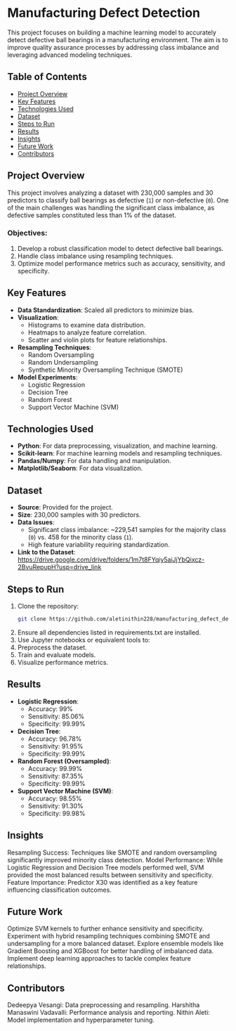 # Manufacturing Defect Detection

This project focuses on building a machine learning model to accurately detect defective ball bearings in a manufacturing environment. The aim is to improve quality assurance processes by addressing class imbalance and leveraging advanced modeling techniques.

## Table of Contents
- [Project Overview](#project-overview)
- [Key Features](#key-features)
- [Technologies Used](#technologies-used)
- [Dataset](#dataset)
- [Steps to Run](#steps-to-run)
- [Results](#results)
- [Insights](#insights)
- [Future Work](#future-work)
- [Contributors](#contributors)

## Project Overview
This project involves analyzing a dataset with 230,000 samples and 30 predictors to classify ball bearings as defective (`1`) or non-defective (`0`). One of the main challenges was handling the significant class imbalance, as defective samples constituted less than 1% of the dataset.

### Objectives:
1. Develop a robust classification model to detect defective ball bearings.
2. Handle class imbalance using resampling techniques.
3. Optimize model performance metrics such as accuracy, sensitivity, and specificity.

## Key Features
- **Data Standardization**: Scaled all predictors to minimize bias.
- **Visualization**:
  - Histograms to examine data distribution.
  - Heatmaps to analyze feature correlation.
  - Scatter and violin plots for feature relationships.
- **Resampling Techniques**:
  - Random Oversampling
  - Random Undersampling
  - Synthetic Minority Oversampling Technique (SMOTE)
- **Model Experiments**:
  - Logistic Regression
  - Decision Tree
  - Random Forest
  - Support Vector Machine (SVM)

## Technologies Used
- **Python**: For data preprocessing, visualization, and machine learning.
- **Scikit-learn**: For machine learning models and resampling techniques.
- **Pandas/Numpy**: For data handling and manipulation.
- **Matplotlib/Seaborn**: For data visualization.

## Dataset
- **Source**: Provided for the project.
- **Size**: 230,000 samples with 30 predictors.
- **Data Issues**:
  - Significant class imbalance: ~229,541 samples for the majority class (`0`) vs. 458 for the minority class (`1`).
  - High feature variability requiring standardization.
- **Link to the Dataset**: https://drive.google.com/drive/folders/1m7t8FYqiy5aiJjYbQixcz-2BvuRepupH?usp=drive_link

## Steps to Run
1. Clone the repository:
   ```bash
   git clone https://github.com/aletinithin228/manufacturing_defect_detection.git
2. Ensure all dependencies listed in requirements.txt are installed.
3. Use Jupyter notebooks or equivalent tools to:
4. Preprocess the dataset.
5. Train and evaluate models.
6. Visualize performance metrics.

## Results
- **Logistic Regression**:
  - Accuracy: 99%
  - Sensitivity: 85.06%
  - Specificity: 99.99%
- **Decision Tree**:
  - Accuracy: 96.78%
  - Sensitivity: 91.95%
  - Specificity: 99.99%
- **Random Forest (Oversampled)**:
  - Accuracy: 99.99%
  - Sensitivity: 87.35%
  - Specificity: 99.99%
- **Support Vector Machine (SVM)**:
  - Accuracy: 98.55%
  - Sensitivity: 91.30%
  - Specificity: 99.98%
## Insights
Resampling Success: Techniques like SMOTE and random oversampling significantly improved minority class detection.
Model Performance: While Logistic Regression and Decision Tree models performed well, SVM provided the most balanced results between sensitivity and specificity.
Feature Importance: Predictor X30 was identified as a key feature influencing classification outcomes.
## Future Work
Optimize SVM kernels to further enhance sensitivity and specificity.
Experiment with hybrid resampling techniques combining SMOTE and undersampling for a more balanced dataset.
Explore ensemble models like Gradient Boosting and XGBoost for better handling of imbalanced data.
Implement deep learning approaches to tackle complex feature relationships.
## Contributors
Dedeepya Vesangi: Data preprocessing and resampling.
Harshitha Manaswini Vadavalli: Performance analysis and reporting.
Nithin Aleti: Model implementation and hyperparameter tuning.

